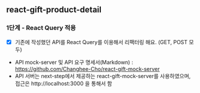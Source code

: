 ## react-gift-product-detail

### 1단계 - React Query 적용

- [x] 기존에 작성했던 API를 React Query를 이용해서 리팩터링 해요. (GET, POST 모두)

- API mock-server 및 API 요구 명세서(Markdown) : https://github.com/Changhee-Cho/react-gift-mock-server
- API 서버는 next-step에서 제공하는 react-gift-mock-server를 사용하였으며, 접근은 http://localhost:3000 을 통해서 함
